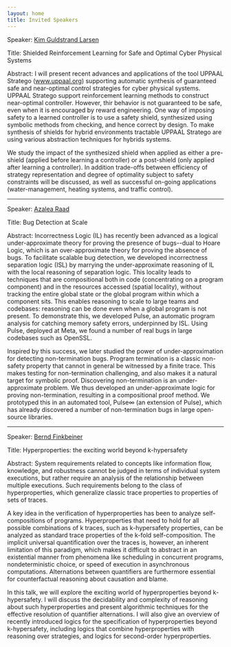 ```yaml
---
layout: home
title: Invited Speakers
---
```


Speaker: [Kim Guldstrand Larsen](https://kgl.cs.aau.dk/)

Title: Shielded Reinforcement Learning for Safe and Optimal Cyber Physical Systems

Abstract:
I will present recent advances and applications of the tool UPPAAL Stratego (www.uppaal.org) supporting automatic synthesis of guaranteed safe and near-optimal control strategies for cyber physical systems. UPPAAL Stratego support reinforcement learning methods to construct near-optimal controller. However, thir behavior is not guaranteed to be safe, even when it is encouraged by reward engineering. One way of imposing safety to a learned controller is to use a safety shield, synthesized using symbolic methods from checking, and hence  correct by design. To make synthesis of shields for hybrid environments tractable UPPAAL Stratego are using various abstraction techniques for hybrids systems.

We study the impact of the synthesized shield when applied as either a pre-shield (applied before learning a controller) or a post-shield (only applied after learning a controller). In addition trade-offs between efficiency of strategy representation and degree of optimality subject to safety constraints will be discussed, as well as successful on-going applications (water-management, heating systems, and traffic control).

---------------------------------------------------------------------------------------------------------------------------

Speaker: [Azalea Raad](https://www.soundandcomplete.org/index.html) 

Title: Bug Detection at Scale

Abstract:  Incorrectness Logic (IL) has recently been advanced as a logical under-approximate theory for proving the presence of bugs--dual to Hoare Logic, which is an over-approximate theory for proving the absence of bugs. To facilitate scalable bug detection, we developed incorrectness separation logic (ISL) by marrying the under-approximate reasoning of IL with the local reasoning of separation logic. This locality leads to techniques that are compositional both in code (concentrating on a program component) and in the resources accessed (spatial locality), without tracking the entire global state or the global program within which a component sits. This enables reasoning to scale to large teams and codebases: reasoning can be done even when a global program is not present. To demonstrate this, we developed Pulse, an automatic program analysis for catching memory safety errors, underpinned by ISL. Using Pulse, deployed at Meta, we found a number of real bugs in large codebases such as OpenSSL.

Inspired by this success, we later studied the power of under-approximation for detecting non-termination bugs. Program termination is a classic non-safety property that cannot in general be witnessed by a finite trace. This makes testing for non-termination challenging, and also makes it a natural target for symbolic proof.  Discovering non-termination is an under-approximate problem. We thus developed an under-approximate logic for proving non-termination, resulting in a compositional proof method. We prototyped this in an automated tool, Pulse∞ (an extension of Pulse), which has already discovered a number of non-termination bugs in large open-source libraries.

--------------------------------------------------------------------------------------------------------------------------
Speaker: [Bernd Finkbeiner](https://cispa.de/en/people/finkbeiner)

Title: Hyperproperties: the exciting world beyond k-hypersafety

Abstract: System requirements related to concepts like information flow, knowledge, and robustness cannot be judged in terms of individual system executions, but rather require an analysis of the relationship between multiple executions. Such requirements belong to the class of hyperproperties, which generalize classic trace properties to properties of sets of traces. 

A key idea in the verification of hyperproperties has been to analyze self-compositions of programs. Hyperproperties that need to hold for all possible combinations of k traces, such as k-hypersafety properties, can be analyzed as standard trace properties of the k-fold self-composition. The implicit universal quantification over the traces is, however, an inherent limitation of this paradigm, which makes it difficult to abstract in an existential manner from phenomena like scheduling in concurrent programs, nondeterministic choice, or speed of execution in asynchronous computations. Alternations between quantifiers are furthermore essential for counterfactual reasoning about causation and blame.

In this talk, we will explore the exciting world of hyperproperties beyond k-hypersafety. I will discuss the decidability and complexity of reasoning about such hyperproperties and present algorithmic techniques for the effective resolution of quantifier alternations. I will also give an overview of recently introduced logics for the specification of hyperproperties beyond k-hypersafety, including logics that combine hyperproperties with reasoning over strategies, and logics for second-order hyperproperties.